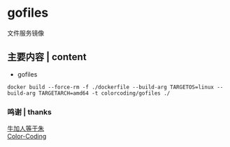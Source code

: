 # gofiles
文件服务镜像

## 主要内容 | content
* gofiles
~~~
docker build --force-rm -f ./dockerfile --build-arg TARGETOS=linux --build-arg TARGETARCH=amd64 -t colorcoding/gofiles ./
~~~

### 鸣谢 | thanks
[牛加人等于朱](http://baike.baidu.com/view/1769.htm "NiurenZhu")<br>
[Color-Coding](http://colorcoding.org/ "咔啦工作室")<br>
